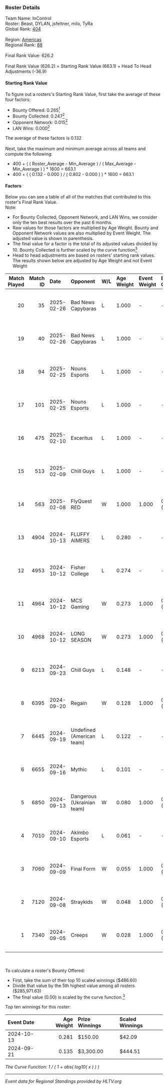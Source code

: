 ### Roster Details<br />
Team Name: InControl<br />
Roster: Beast, DYLAN, jsfeltner, milo, TyRa<br />
Global Rank: [404](../../standings_global_2025_02_28.md)<br />
<br />
Region: [Americas]( ../../standings_americas_2025_02_28.md)<br />
Regional Rank: [88]( ../../standings_americas_2025_02_28.md)<br />
<br />
Final Rank Value:  626.2<br />
<br />
Final Rank Value (626.2) = Starting Rank Value (663.1) + Head To Head Adjustments (-36.9)<br />

#### Starting Rank Value<br />
To figure out a rosters's Starting Rank Value, first take the average of these four factors:<br />
- Bounty Offered: 0.265[<sup>1</sup>](#table2)
- Bounty Collected: 0.247[<sup>2</sup>](#table1)
- Opponent Network: 0.015[<sup>2</sup>](#table1)
- LAN Wins: 0.000[<sup>2</sup>](#table1)

The average of these factors is 0.132<br />
<br />
Next, take the maximum and minimum average across all teams and compute the following:<br />
- 400 + ( ( Roster_Average - Min_Average ) / ( Max_Average - Min_Average ) ) * 1600 = 663.1
- 400 + ( ( 0.132 - 0.000 ) / ( 0.802 - 0.000 ) ) * 1600 = 663.1


#### Factors<br />
Below you can see a table of all of the matches that contributed to this roster's Final Rank Value.<br />
Note:<br />

- For Bounty Collected, Opponent Network, and LAN Wins, we consider only the ten best results over the past 6 months.
- Raw values for those factors are multiplied by Age Weight. Bounty and Opponent Network values are also multiplied by Event Weight. The adjusted value is shown in parenthesis.
- The final value for a factor is the total of its adjusted values divided by 10. Bounty Collected is further scaled by the curve function[<sup>3</sup>](#curveFunction)
- Head to head adjustments are based on rosters' starting rank values. The results shown below are adjusted by Age Weight and not Event Weight
<span id="table1"></span><br />


| Match Played | Match ID | Date       | Opponent                   | W/L | Age Weight | Event Weight | Bounty Collected | Opponent Network | LAN Wins  | H2H Adj. | Roster                                |
| -: | -: | :- | :- | :- | :- | :- | :- | :- | :- | -: | :- |
|           20 |       35 | 2025-02-26 | Bad News Capybaras         | L   | 1.000      | -            | -                | -                | -         |   -12.48 | Beast, DYLAN, jsfeltner, milo, TyRa   |
|           19 |       40 | 2025-02-26 | Bad News Capybaras         | L   | 1.000      | -            | -                | -                | -         |   -13.59 | Beast, DYLAN, jsfeltner, milo, TyRa   |
|           18 |       94 | 2025-02-25 | Nouns Esports              | L   | 1.000      | -            | -                | -                | -         |    -3.01 | Beast, DYLAN, jsfeltner, milo, TyRa   |
|           17 |      101 | 2025-02-25 | Nouns Esports              | L   | 1.000      | -            | -                | -                | -         |    -3.11 | Beast, DYLAN, jsfeltner, milo, TyRa   |
|           16 |      475 | 2025-02-10 | Exceritus                  | L   | 1.000      | -            | -                | -                | -         |   -14.91 | Beast, DYLAN, jsfeltner, milo, TyRa   |
|           15 |      513 | 2025-02-09 | Chill Guys                 | L   | 1.000      | -            | -                | -                | -         |    -4.47 | Beast, DYLAN, jsfeltner, milo, TyRa   |
|           14 |      563 | 2025-02-08 | FlyQuest RED               | W   | 1.000      | 1.000        | 0.008 (0.008)    | 0.094 (0.094)    | 0 (0.000) |    15.91 | Beast, DYLAN, jsfeltner, milo, TyRa   |
|           13 |     4904 | 2024-10-13 | FLUFFY AIMERS              | L   | 0.280      | -            | -                | -                | -         |    -2.01 | Andrew, DYLAN, jsfeltner, mason, TyRa |
|           12 |     4953 | 2024-10-12 | Fisher College             | L   | 0.274      | -            | -                | -                | -         |    -2.70 | Andrew, DYLAN, jsfeltner, mason, TyRa |
|           11 |     4964 | 2024-10-12 | MCS Gaming                 | W   | 0.273      | 1.000        | 0.003 (0.001)    | 0.169 (0.046)    | 0 (0.000) |     4.46 | Andrew, DYLAN, jsfeltner, mason, TyRa |
|           10 |     4968 | 2024-10-12 | LONG SEASON                | W   | 0.273      | 1.000        | 0.000 (0.000)    | 0.000 (0.000)    | 0 (0.000) |     1.62 | Andrew, DYLAN, jsfeltner, mason, TyRa |
|            9 |     6213 | 2024-09-23 | Chill Guys                 | L   | 0.148      | -            | -                | -                | -         |    -0.64 | DYLAN, FIEND, jsfeltner, mason, TyRa  |
|            8 |     6395 | 2024-09-20 | Regain                     | W   | 0.128      | 1.000        | 0.000 (0.000)    | 0.069 (0.009)    | 0 (0.000) |     1.18 | DYLAN, FIEND, jsfeltner, mason, TyRa  |
|            7 |     6445 | 2024-09-19 | Undefined (American team)  | L   | 0.122      | -            | -                | -                | -         |    -2.03 | DYLAN, FIEND, jsfeltner, mason, TyRa  |
|            6 |     6655 | 2024-09-16 | Mythic                     | L   | 0.101      | -            | -                | -                | -         |    -2.24 | DYLAN, FIEND, jsfeltner, mason, TyRa  |
|            5 |     6850 | 2024-09-13 | Dangerous (Ukrainian team) | W   | 0.080      | 1.000        | 0.000 (0.000)    | 0.000 (0.000)    | 0 (0.000) |     0.47 | DYLAN, FIEND, jsfeltner, mason, TyRa  |
|            4 |     7010 | 2024-09-10 | Akimbo Esports             | L   | 0.061      | -            | -                | -                | -         |    -0.73 | DYLAN, FIEND, jsfeltner, mason, TyRa  |
|            3 |     7060 | 2024-09-09 | Final Form                 | W   | 0.055      | 1.000        | 0.001 (0.000)    | 0.083 (0.005)    | 0 (0.000) |     0.78 | DYLAN, FIEND, jsfeltner, mason, TyRa  |
|            2 |     7120 | 2024-09-08 | Straykids                  | W   | 0.048      | 1.000        | 0.000 (0.000)    | 0.006 (0.000)    | 0 (0.000) |     0.45 | DYLAN, FIEND, jsfeltner, mason, TyRa  |
|            1 |     7340 | 2024-09-05 | Creeps                     | W   | 0.028      | 1.000        | 0.000 (0.000)    | 0.003 (0.000)    | 0 (0.000) |     0.17 | DYLAN, FIEND, jsfeltner, mason, TyRa  |

<br />
<span id="table2"></span><br />
To calculate a roster's Bounty Offered:<br />

- First, take the sum of their top 10 scaled winnings ($486.60)
- Divide that value by the 5th highest value among all rosters ($285,971.63)
- The final value (0.00) is scaled by the curve function.[<sup>3</sup>](#curveFunction)

Top ten winnings for this roster:<br />

| Event Date | Age Weight | Prize Winnings | Scaled Winnings |
| :- | -: | :- | :- |
| 2024-10-13 |      0.281 | $150.00        | $42.09          |
| 2024-09-21 |      0.135 | $3,300.00      | $444.51         |


<span id="curveFunction"></span>_The Curve Function: 1 / ( 1 + abs( log10( x ) ) )_<br />

---
_Event data for Regional Standings provided by HLTV.org_<br />
